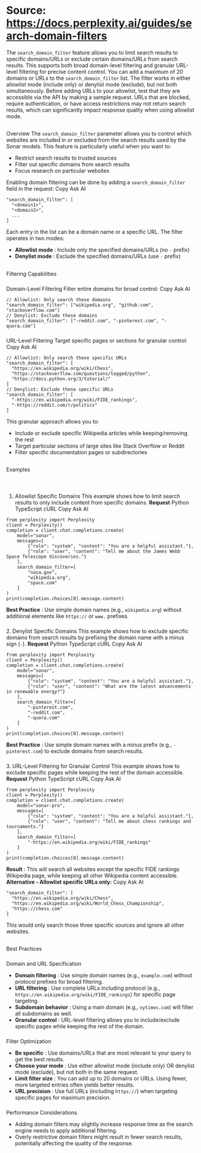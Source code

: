 # Source: https://docs.perplexity.ai/guides/search-domain-filters

The `search_domain_filter` feature allows you to limit search results to specific domains/URLs or exclude certain domains/URLs from search results. This supports both broad domain-level filtering and granular URL-level filtering for precise content control.
You can add a maximum of 20 domains or URLs to the `search_domain_filter` list. The filter works in either allowlist mode (include only) or denylist mode (exclude), but not both simultaneously.
Before adding URLs to your allowlist, test that they are accessible via the API by making a sample request. URLs that are blocked, require authentication, or have access restrictions may not return search results, which can significantly impact response quality when using allowlist mode.
## 
[​](https://docs.perplexity.ai/guides/search-domain-filters#overview)
Overview
The `search_domain_filter` parameter allows you to control which websites are included in or excluded from the search results used by the Sonar models. This feature is particularly useful when you want to:
  * Restrict search results to trusted sources
  * Filter out specific domains from search results
  * Focus research on particular websites

Enabling domain filtering can be done by adding a `search_domain_filter` field in the request:
Copy
Ask AI
```
"search_domain_filter": [
  "<domain1>",
  "<domain2>",
  ...
]

```

Each entry in the list can be a domain name or a specific URL. The filter operates in two modes:
  * **Allowlist mode** : Include only the specified domains/URLs (no `-` prefix)
  * **Denylist mode** : Exclude the specified domains/URLs (use `-` prefix)


## 
[​](https://docs.perplexity.ai/guides/search-domain-filters#filtering-capabilities)
Filtering Capabilities
### 
[​](https://docs.perplexity.ai/guides/search-domain-filters#domain-level-filtering)
Domain-Level Filtering
Filter entire domains for broad control:
Copy
Ask AI
```
// Allowlist: Only search these domains
"search_domain_filter": ["wikipedia.org", "github.com", "stackoverflow.com"]
// Denylist: Exclude these domains  
"search_domain_filter": ["-reddit.com", "-pinterest.com", "-quora.com"]

```

### 
[​](https://docs.perplexity.ai/guides/search-domain-filters#url-level-filtering)
URL-Level Filtering
Target specific pages or sections for granular control:
Copy
Ask AI
```
// Allowlist: Only search these specific URLs
"search_domain_filter": [
  "https://en.wikipedia.org/wiki/Chess",
  "https://stackoverflow.com/questions/tagged/python",
  "https://docs.python.org/3/tutorial/"
]
// Denylist: Exclude these specific URLs
"search_domain_filter": [
  "-https://en.wikipedia.org/wiki/FIDE_rankings",
  "-https://reddit.com/r/politics"
]

```

This granular approach allows you to:
  * Include or exclude specific Wikipedia articles while keeping/removing the rest
  * Target particular sections of large sites like Stack Overflow or Reddit
  * Filter specific documentation pages or subdirectories


## 
[​](https://docs.perplexity.ai/guides/search-domain-filters#examples)
Examples
### 
[​](https://docs.perplexity.ai/guides/search-domain-filters#1-allowlist-specific-domains)
1. Allowlist Specific Domains
This example shows how to limit search results to only include content from specific domains. **Request**
Python
TypeScript
cURL
Copy
Ask AI
```
from perplexity import Perplexity
client = Perplexity()
completion = client.chat.completions.create(
    model="sonar",
    messages=[
        {"role": "system", "content": "You are a helpful assistant."},
        {"role": "user", "content": "Tell me about the James Webb Space Telescope discoveries."}
    ],
    search_domain_filter=[
        "nasa.gov",
        "wikipedia.org",
        "space.com"
    ]
)
print(completion.choices[0].message.content)

```

**Best Practice** : Use simple domain names (e.g., `wikipedia.org`) without additional elements like `https://` or `www.` prefixes.
### 
[​](https://docs.perplexity.ai/guides/search-domain-filters#2-denylist-specific-domains)
2. Denylist Specific Domains
This example shows how to exclude specific domains from search results by prefixing the domain name with a minus sign (`-`). **Request**
Python
TypeScript
cURL
Copy
Ask AI
```
from perplexity import Perplexity
client = Perplexity()
completion = client.chat.completions.create(
    model="sonar",
    messages=[
        {"role": "system", "content": "You are a helpful assistant."},
        {"role": "user", "content": "What are the latest advancements in renewable energy?"}
    ],
    search_domain_filter=[
        "-pinterest.com",
        "-reddit.com",
        "-quora.com"
    ]
)
print(completion.choices[0].message.content)

```

**Best Practice** : Use simple domain names with a minus prefix (e.g., `-pinterest.com`) to exclude domains from search results.
### 
[​](https://docs.perplexity.ai/guides/search-domain-filters#3-url-level-filtering-for-granular-control)
3. URL-Level Filtering for Granular Control
This example shows how to exclude specific pages while keeping the rest of the domain accessible. **Request**
Python
TypeScript
cURL
Copy
Ask AI
```
from perplexity import Perplexity
client = Perplexity()
completion = client.chat.completions.create(
    model="sonar-pro",
    messages=[
        {"role": "system", "content": "You are a helpful assistant."},
        {"role": "user", "content": "Tell me about chess rankings and tournaments."}
    ],
    search_domain_filter=[
        "-https://en.wikipedia.org/wiki/FIDE_rankings"
    ]
)
print(completion.choices[0].message.content)

```

**Result** : This will search all websites except the specific FIDE rankings Wikipedia page, while keeping all other Wikipedia content accessible. **Alternative - Allowlist specific URLs only:**
Copy
Ask AI
```
"search_domain_filter": [
  "https://en.wikipedia.org/wiki/Chess",
  "https://en.wikipedia.org/wiki/World_Chess_Championship",
  "https://chess.com"
]

```

This would only search those three specific sources and ignore all other websites.
## 
[​](https://docs.perplexity.ai/guides/search-domain-filters#best-practices)
Best Practices
### 
[​](https://docs.perplexity.ai/guides/search-domain-filters#domain-and-url-specification)
Domain and URL Specification
  * **Domain filtering** : Use simple domain names (e.g., `example.com`) without protocol prefixes for broad filtering.
  * **URL filtering** : Use complete URLs including protocol (e.g., `https://en.wikipedia.org/wiki/FIDE_rankings`) for specific page targeting.
  * **Subdomain behavior** : Using a main domain (e.g., `nytimes.com`) will filter all subdomains as well.
  * **Granular control** : URL-level filtering allows you to include/exclude specific pages while keeping the rest of the domain.


### 
[​](https://docs.perplexity.ai/guides/search-domain-filters#filter-optimization)
Filter Optimization
  * **Be specific** : Use domains/URLs that are most relevant to your query to get the best results.
  * **Choose your mode** : Use either allowlist mode (include only) OR denylist mode (exclude), but not both in the same request.
  * **Limit filter size** : You can add up to 20 domains or URLs. Using fewer, more targeted entries often yields better results.
  * **URL precision** : Use full URLs (including `https://`) when targeting specific pages for maximum precision.


### 
[​](https://docs.perplexity.ai/guides/search-domain-filters#performance-considerations)
Performance Considerations
  * Adding domain filters may slightly increase response time as the search engine needs to apply additional filtering.
  * Overly restrictive domain filters might result in fewer search results, potentially affecting the quality of the response.


